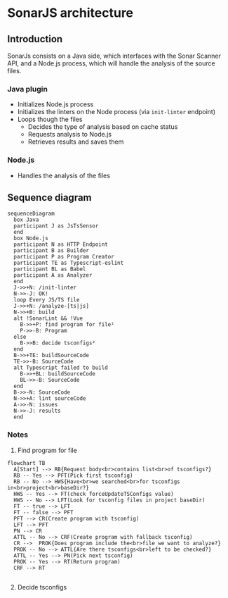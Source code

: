 # SonarJS architecture

## Introduction

SonarJs consists on a Java side, which interfaces with the Sonar Scanner API, and a Node.js process, which will handle the analysis of the source files.

### Java plugin

- Initializes Node.js process
- Initializes the linters on the Node process (via `init-linter` endpoint)
- Loops though the files
  - Decides the type of analysis based on cache status
  - Requests analysis to Node.js
  - Retrieves results and saves them

### Node.js

- Handles the analysis of the files

## Sequence diagram

```mermaid
sequenceDiagram
  box Java
  participant J as JsTsSensor
  end
  box Node.js
  participant N as HTTP Endpoint
  participant B as Builder
  participant P as Program Creator
  participant TE as Typescript-eslint
  participant BL as Babel
  participant A as Analyzer
  end
  J->>+N: /init-linter
  N->>-J: OK!
  loop Every JS/TS file
  J->>+N: /analyze-[ts|js]
  N->>+B: build
  alt !SonarLint && !Vue
    B->>+P: find program for file¹
    P->>-B: Program
  else
    B->>B: decide tsconfigs²
  end
  B->>+TE: buildSourceCode
  TE->>-B: SourceCode
  alt Typescript failed to build
    B->>+BL: buildSourceCode
    BL->>-B: SourceCode
  end
  B->>-N: SourceCode
  N->>+A: lint sourceCode
  A->>-N: issues
  N->>-J: results
  end
```

### Notes

1. Find program for file

```mermaid
flowchart TB
  A[Start] --> RB{Request body<br>contains list<br>of tsconfigs?}
  RB -- Yes --> PFT(Pick first tsconfig)
  RB -- No --> HWS{Have<br>we searched<br>for tsconfigs in<br>project<br>baseDir?}
  HWS -- Yes --> FT(check forceUpdateTSConfigs value)
  HWS -- No --> LFT(Look for tsconfig files in project baseDir)
  FT -- true --> LFT
  FT -- false --> PFT
  PFT --> CR(Create program with tsconfig)
  LFT --> PFT
  PN --> CR
  ATTL -- No --> CRF(Create program with fallback tsconfig)
  CR -->  PROK{Does program include the<br>file we want to analyze?}
  PROK -- No --> ATTL{Are there tsconfigs<br>left to be checked?}
  ATTL -- Yes --> PN(Pick next tsconfig)
  PROK -- Yes --> RT(Return program)
  CRF --> RT


```

2. Decide tsconfigs

```mermaid

```

